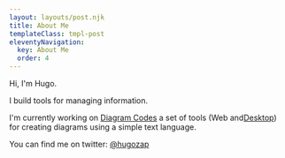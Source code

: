 ```yaml
---
layout: layouts/post.njk
title: About Me
templateClass: tmpl-post
eleventyNavigation:
  key: About Me
  order: 4
---
```


Hi, I'm Hugo.

I build tools for managing information.

I'm currently working on [Diagram Codes](https://diagram.codes) a set of tools (Web and[Desktop](studio.diagram.codes)) for creating diagrams using a simple text language.

You can find me on twitter: [@hugozap](twitter.com/hugozap)




